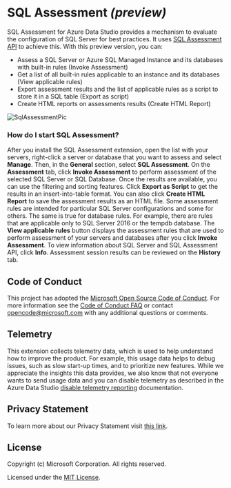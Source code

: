 # SQL Assessment *(preview)*

SQL Assessment for Azure Data Studio provides a mechanism to evaluate the configuration of SQL Server for best practices. It uses [SQL Assessment API](https://techcommunity.microsoft.com/t5/sql-server/released-sql-assessment-api-ga/ba-p/989677) to achieve this. With this preview version, you can:

- Assess a SQL Server or Azure SQL Managed Instance and its databases with built-in rules (Invoke Assessment)
- Get a list of all built-in rules applicable to an instance and its databases (View applicable rules)
- Export assessment results and the list of applicable rules as a script to store it in a SQL table (Export as script)
- Create HTML reports on assessments results (Create HTML Report)

![SqlAssessmentPic](https://user-images.githubusercontent.com/61055430/102236901-1aaf1400-3f05-11eb-9ffd-da9ab9b5d146.png)


### How do I start SQL Assessment?

After you install the SQL Assessment extension, open the list with your servers, right-click a server or database that you want to assess and select **Manage**. Then, in the **General** section, select **SQL Assessment**.
On the **Assessment** tab, click **Invoke Assessment** to perform assessment of the selected SQL Server or SQL Database. Once the results are available, you can use the filtering and sorting features.
Click **Export as Script** to get the results in an insert-into-table format. You can also click **Create HTML Report** to save the assessment results as an HTML file.
Some assessment rules are intended for particular SQL Server configurations and some for others. The same is true for database rules. For example, there are rules that are applicable only to SQL Server 2016 or the tempdb database.
The **View applicable rules** button displays the assessment rules that are used to perform assessment of your servers and databases after you click **Invoke Assessment**.
To view information about SQL Server and SQL Assessment API, click **Info**.
Assessment session results can be reviewed on the **History** tab.

## Code of Conduct
This project has adopted the [Microsoft Open Source Code of Conduct](https://opensource.microsoft.com/codeofconduct/). For more information see the [Code of Conduct FAQ](https://opensource.microsoft.com/codeofconduct/faq/) or contact [opencode@microsoft.com](mailto:opencode@microsoft.com) with any additional questions or comments.

## Telemetry

This extension collects telemetry data, which is used to help understand how to improve the product. For example, this usage data helps to debug issues, such as slow start-up times, and to prioritize new features. While we appreciate the insights this data provides, we also know that not everyone wants to send usage data and you can disable telemetry as described in the Azure Data Studio [disable telemetry reporting](https://aka.ms/ads-disable-telemetry) documentation.

## Privacy Statement

To learn more about our Privacy Statement visit [this link](https://go.microsoft.com/fwlink/?LinkID=824704).

## License

Copyright (c) Microsoft Corporation. All rights reserved.

Licensed under the [MIT License](https://raw.githubusercontent.com/Microsoft/azuredatastudio/main/LICENSE.txt).
